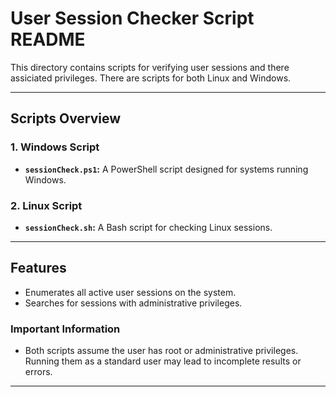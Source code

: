 # **User Session Checker Script README**

This directory contains scripts for verifying user sessions and there assiciated privileges. There are scripts for both Linux and Windows.

---

## **Scripts Overview**

### **1. Windows Script**

- **`sessionCheck.ps1`:** A PowerShell script designed for systems running Windows.

### **2. Linux Script**

- **`sessionCheck.sh`:** A Bash script for checking Linux sessions.

---

## **Features**

- Enumerates all active user sessions on the system.
- Searches for sessions with administrative privileges.

### Important Information

- Both scripts assume the user has root or administrative privileges. Running them as a standard user may lead to incomplete results or errors.

---
